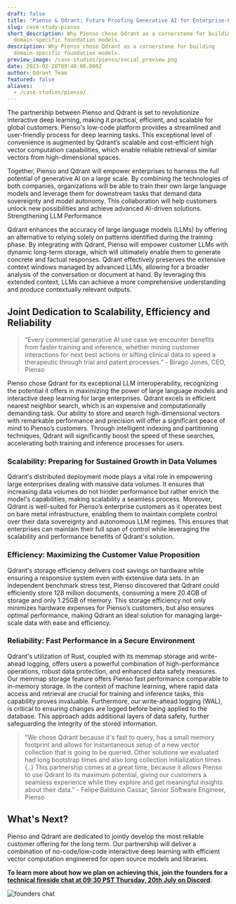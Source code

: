 ```yaml
---
draft: false
title: "Pienso & Qdrant: Future Proofing Generative AI for Enterprise-Level Customers"
slug: case-study-pienso
short_description: Why Pienso chose Qdrant as a cornerstone for building
  domain-specific foundation models.
description: Why Pienso chose Qdrant as a cornerstone for building
  domain-specific foundation models.
preview_image: /case-studies/pienso/social_preview.png
date: 2023-02-28T09:48:00.000Z
author: Qdrant Team
featured: false
aliases:
  - /case-studies/pienso/
---
```


The partnership between Pienso and Qdrant is set to revolutionize interactive deep learning, making it practical, efficient, and scalable for global customers. Pienso's low-code platform provides a streamlined and user-friendly process for deep learning tasks. This exceptional level of convenience is augmented by Qdrant’s scalable and cost-efficient high vector computation capabilities, which enable reliable retrieval of similar vectors from high-dimensional spaces.

Together, Pienso and Qdrant will empower enterprises to harness the full potential of generative AI on a large scale. By combining the technologies of both companies, organizations will be able to train their own large language models and leverage them for downstream tasks that demand data sovereignty and model autonomy. This collaboration will help customers unlock new possibilities and achieve advanced AI-driven solutions.
Strengthening LLM Performance

Qdrant enhances the accuracy of large language models (LLMs) by offering an alternative to relying solely on patterns identified during the training phase. By integrating with Qdrant, Pienso will empower customer LLMs with dynamic long-term storage, which will ultimately enable them to generate concrete and factual responses. Qdrant effectively preserves the extensive context windows managed by advanced LLMs, allowing for a broader analysis of the conversation or document at hand. By leveraging this extended context, LLMs can achieve a more comprehensive understanding and produce contextually relevant outputs.

## Joint Dedication to Scalability, Efficiency and Reliability

> “Every commercial generative AI use case we encounter benefits from faster training and inference, whether mining customer interactions for next best actions or sifting clinical data to speed a therapeutic through trial and patent processes.” - Birago Jones, CEO, Pienso

Pienso chose Qdrant for its exceptional LLM interoperability, recognizing the potential it offers in maximizing the power of large language models and interactive deep learning for large enterprises. Qdrant excels in efficient nearest neighbor search, which is an expensive and computationally demanding task. Our ability to store and search high-dimensional vectors with remarkable performance and precision will offer a significant peace of mind to Pienso’s customers. Through intelligent indexing and partitioning techniques, Qdrant will significantly boost the speed of these searches, accelerating both training and inference processes for users. 

### Scalability: Preparing for Sustained Growth in Data Volumes

Qdrant's distributed deployment mode plays a vital role in empowering large enterprises dealing with massive data volumes. It ensures that increasing data volumes do not hinder performance but rather enrich the model's capabilities, making scalability a seamless process. Moreover, Qdrant is well-suited for Pienso’s enterprise customers as it operates best on bare metal infrastructure, enabling them to maintain complete control over their data sovereignty and autonomous LLM regimes. This ensures that enterprises can maintain their full span of control while leveraging the scalability and performance benefits of Qdrant's solution.

### Efficiency: Maximizing the Customer Value Proposition

Qdrant's storage efficiency delivers cost savings on hardware while ensuring a responsive system even with extensive data sets. In an independent benchmark stress test, Pienso discovered that Qdrant could efficiently store 128 million documents, consuming a mere 20.4GB of storage and only 1.25GB of memory. This storage efficiency not only minimizes hardware expenses for Pienso’s customers, but also ensures optimal performance, making Qdrant an ideal solution for managing large-scale data with ease and efficiency.

### Reliability: Fast Performance in a Secure Environment

Qdrant's utilization of Rust, coupled with its memmap storage and write-ahead logging, offers users a powerful combination of high-performance operations, robust data protection, and enhanced data safety measures. Our memmap storage feature offers Pienso fast performance comparable to in-memory storage. In the context of machine learning, where rapid data access and retrieval are crucial for training and inference tasks, this capability proves invaluable. Furthermore, our write-ahead logging (WAL), is critical to ensuring changes are logged before being applied to the database. This approach adds additional layers of data safety, further safeguarding the integrity of the stored information.

> “We chose Qdrant because it's fast to query, has a small memory footprint and allows for instantaneous setup of a new vector collection that is going to be queried. Other solutions we evaluated had long bootstrap times and also long collection initialization times {..} This partnership comes at a great time, because it allows Pienso to use Qdrant to its maximum potential, giving our customers a seamless experience while they explore and get meaningful insights about their data.” - Felipe Balduino Cassar, Senior Software Engineer, Pienso

## What's Next?

Pienso and Qdrant are dedicated to jointly develop the most reliable customer offering for the long term. Our partnership will deliver a combination of no-code/low-code interactive deep learning with efficient vector computation engineered for open source models and libraries. 

**To learn more about how we plan on achieving this, join the founders for a [technical fireside chat at 09:30 PST Thursday, 20th July on Discord](https://discord.gg/Vnvg3fHE?event=1128331722270969909).** 

![founders chat](/case-studies/pienso/founderschat.png)
